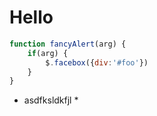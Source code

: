 # Hello

```javascript
function fancyAlert(arg) {
	if(arg) {
		$.facebox({div:'#foo'})
	}
}
```

* asdfksldkfjl *